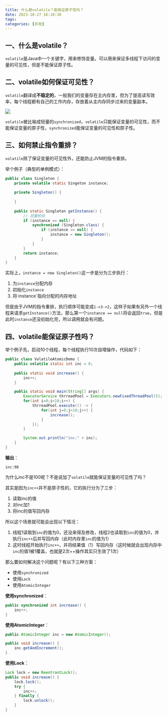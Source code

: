 ```yaml
---
title: 什么是volatile？能保证原子性吗？
date: 2023-10-27 16:10:38
tags:
categories: [并发]
---
```


## 一、什么是volatile？
`volatile`是Java中一个关键字，用来修饰变量。可以用来保证多线程下访问的变量的可见性，但是不能保证原子性。

## 二、volatile如何保证可见性？
`volatile`翻译成**不稳定的**，一般我们的变量存在主内存里，但为了提高读写效率，每个线程都有自己的工作内存，存放着从主内存同步过来的变量副本。

![](/images/concurrent/volatile关键字.png)

`volatile`被比喻成轻量的`synchronized`，`volatile`只能保证变量的可见性，而不能保证变量的原子性，`synchronized`能保证变量的可见性和原子性。

## 三、如何禁止指令重排？
`volatile`除了保证变量的可见性外，还能防止JVM的指令重排。

举个例子（典型的单例模式）：
```java
public class Singleton {
    private volatile static Singeton instance;
    
    private Singleton() {
        
    }
    
    public static Singleton getInstance() {
        // 双重检验
        if (instance == null) {
            synchronized (Singleton.class) {
                if (instance == null) {
                    instance = new Singleton();
                }
            }
        }
        return instance;
    }
}
```

实际上，`instance = new Singleton()`这一步是分为三步执行：
1. 为`instance`分配内存
2. 初始化`instance`
3. 将·instance`指向分配的内存地址

但是由于JVM的指令重排，执行顺序可能变成`1->3->2`，这样子如果有另外一个线程来请求`getInstance()`方法，那么第一个`instance == null`将会返回`true`，但是此时`instance`还没初始化完，所以调用就会有问题。

## 四、volatile能保证原子性吗？
举个例子先，启动10个线程，每个线程执行10次自增操作，代码如下：
```java
public class VolatileAtomicDemo {
    public volatile static int inc = 0;
    
    public static void increase() {
        inc++;
    }

    public static void main(String[] args) {
        ExecutorService thrreadPool = Executors.newFixedThreadPool(5);
        for(int i=0;i<10;i++) {
            thrreadPool.execute(() -> {
                for(int j=0;j<10;j++) {
                    increase();
                }
            });
        }

        System.out.println("inc:" + inc);
    }
}
```

**输出**：
```shell
inc:98
```

为什么inc不是100呢？不是说加了`volatile`就能保证变量的可见性了吗？

其实是因为`inc++`并不是原子性的，它的执行分为了三步：
1. 读取inc的值
2. 对inc加1
3. 将inc的值写回内存

所以这个场景就可能会出现以下情况：
1. 线程1读取到`inc`的值为0，还没来得及修改，线程2也读取到`inc`的值为0，并执行`inc++`后并写回内存（此时内存里`inc`的值为1）
2. 这时线程开始执行`inc++`，并将结果值（1）写回内存（这时候就会出现内存中`inc`的值1被1覆盖，也就是2次++操作其实只生效了1次）

那么要如何解决这个问题呢？有以下三种方案：
* 使用`synchronized`
* 使用`Lock`
* 使用`AtomicInteger`

**使用synchronized**：
```java
public synchronized int increase() {
    inc++;
}
```

**使用AtomicInteger**：
```java
public AtomicInteger inc = new AtomicInteger();

public void increase() {
    inc.getAndIncrement();
}
```

**使用Lock**：
```java
Lock lock = new ReentrantLock();
public void increase() {
    lock.lock();
    try {
        inc++;
    } finally {
        lock.unlock();
    }
}
```